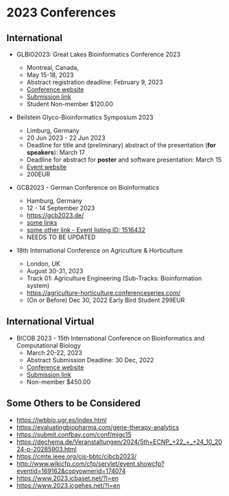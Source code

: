 # 2023 Conferences

## International

* GLBIO2023: Great Lakes Bioinformatics Conference 2023
    * Montreal, Canada, 
    * May 15-18, 2023
    * Abstract registration deadline: February 9, 2023
    * [Conference website](https://www.iscb.org/glbio2023)
    * [Submission link](https://easychair.org/conferences/?conf=glbio2023)
    * Student Non-member $120.00

* Beilstein Glyco-Bioinformatics Symposium 2023
    * Limburg, Germany
    * 20 Jun 2023 - 22 Jun 2023
    * Deadline for title and (preliminary) abstract of the presentation (**for speakers**): March 17 
    * Deadline for abstract for **poster** and software presentation: March 15 
    * [Event website](https://www.beilstein-institut.de/en/symposia/glyco-bioinformatics/)
    * 200EUR

* GCB2023 - German Conference on Bioinformatics
    * Hamburg, Germany
    * 12 - 14 September 2023
    * https://gcb2023.de/
    * [some links](https://dechema.de/en/Events/2023/GCB2023_+12__14_9_2023-p-20266631.html)
    * [some other link - Event listing ID: 1516432](https://conference-service.com/conferences/bioinformatics.html)
    * NEEDS TO BE UPDATED

* 18th International Conference on Agriculture & Horticulture
    * London, UK
    * August 30-31, 2023 
    * Track 01: Agriculture Engineering (Sub-Tracks: Bioinformation system)
    * https://agriculture-horticulture.conferenceseries.com/
    * (On or Before) Dec 30, 2022 Early Bird Student 299EUR

## International Virtual

* BICOB 2023 - 15th International Conference on Bioinformatics and Computational Biology
    * March 20-22, 2023
    * Abstract Submission Deadline: 30 Dec, 2022
    * [Conference website](https://sceweb.sce.uhcl.edu/bicob23/)
    * [Submission link](https://easychair.org/conferences/?conf=bicob2023)
    *  Non-member $450.00

## Some Others to be Considered

* https://iwbbio.ugr.es/index.html
* https://evaluatingbiopharma.com/gene-therapy-analytics
* https://submit.confbay.com/conf/migc15
* https://dechema.de/Veranstaltungen/2024/5th+ECNP_+22_+_+24_10_2024-p-20285903.html
* https://cmte.ieee.org/cis-bbtc/cibcb2023/
* http://www.wikicfp.com/cfp/servlet/event.showcfp?eventid=169162&copyownerid=174074
* https://www.2023.icbaset.net/?l=en
* https://www.2023.icgehes.net/?l=en
